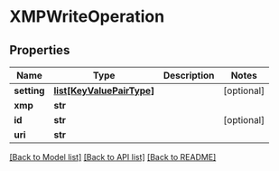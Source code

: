 # XMPWriteOperation

## Properties
Name | Type | Description | Notes
------------ | ------------- | ------------- | -------------
**setting** | [**list[KeyValuePairType]**](KeyValuePairType.md) |  | [optional] 
**xmp** | **str** |  | 
**id** | **str** |  | [optional] 
**uri** | **str** |  | 

[[Back to Model list]](../README.md#documentation-for-models) [[Back to API list]](../README.md#documentation-for-api-endpoints) [[Back to README]](../README.md)


